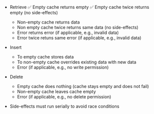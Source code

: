
- Retrieve
    ✅ Empty cache returns empty
    ✅ Empty cache twice returns empty (no side-effects)
    - Non-empty cache returns data
    - Non empty cache twice returns same data (no side-effects)
    - Error returns error (if applicable, e.g., invalid data)
    - Error twice retuns same error (if applicable, e.g., invalid data)
    
- Insert
    - To empty cache stores data
    - To non-empty cache overrides existing data with new data
    - Error (if applicable, e.g., no write permission)
    
- Delete
    - Empty cache does nothing (cache stays empty and does not fail)
    - Non-empty cache leaves cache empty
    - Error (if applicable, e.g., no delete permission)
    
- Side-effects must run serially to avoid race conditions
